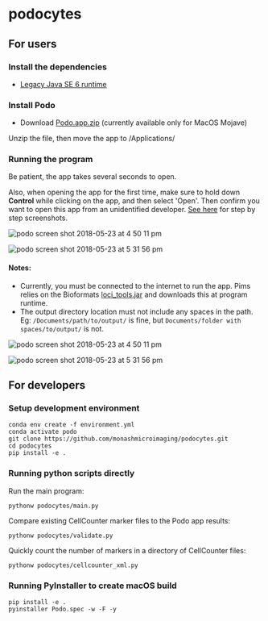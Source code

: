 # podocytes

## For users
### Install the dependencies
* [Legacy Java SE 6 runtime](https://support.apple.com/kb/DL1572?locale=en_AU)
[](www.oracle.com/technetwork/java/javase/downloads/index.html)

### Install Podo
* Download [Podo.app.zip](https://github.com/monashmicroimaging/podocytes/releases/tag/v0.2.0)
(currently available only for MacOS Mojave)

Unzip the file, then move the app to /Applications/

### Running the program
Be patient, the app takes several seconds to open.

Also, when opening the app for the first time, make sure to hold down **Control** while clicking on the app, and then select 'Open'.
Then confirm you want to open this app from an unidentified developer.
[See here](https://www.imore.com/how-open-apps-unidentified-developers-mac)
for step by step screenshots.

![podo screen shot 2018-05-23 at 4 50 11 pm](https://user-images.githubusercontent.com/30920819/48197692-98110d80-e3aa-11e8-9f85-aba0b1d5dd49.jpg)

![podo screen shot 2018-05-23 at 5 31 56 pm](https://user-images.githubusercontent.com/30920819/48197735-becf4400-e3aa-11e8-8a07-7dcc852799e5.jpg)


#### Notes:
* Currently, you must be connected to the internet to run the app.
Pims relies on the Bioformats [loci_tools.jar](http://downloads.openmicroscopy.org/bio-formats/)
and downloads this at program runtime.
* The output directory location must not include any spaces in the path. Eg: `/Documents/path/to/output/` is fine, but `Documents/folder with spaces/to/output/` is not.

![podo screen shot 2018-05-23 at 4 50 11 pm](https://user-images.githubusercontent.com/30920819/48197692-98110d80-e3aa-11e8-9f85-aba0b1d5dd49.jpg)


![podo screen shot 2018-05-23 at 5 31 56 pm](https://user-images.githubusercontent.com/30920819/48197735-becf4400-e3aa-11e8-8a07-7dcc852799e5.jpg)


## For developers
### Setup development environment

```
conda env create -f environment.yml
conda activate podo
git clone https://github.com/monashmicroimaging/podocytes.git
cd podocytes
pip install -e .
```

### Running python scripts directly

Run the main program:
```
pythonw podocytes/main.py
```

Compare existing CellCounter marker files to the Podo app results:
```
pythonw podocytes/validate.py
```

Quickly count the number of markers in a directory of CellCounter files:
```
pythonw podocytes/cellcounter_xml.py
```

### Running PyInstaller to create macOS build

```
pip install -e .
pyinstaller Podo.spec -w -F -y
```
